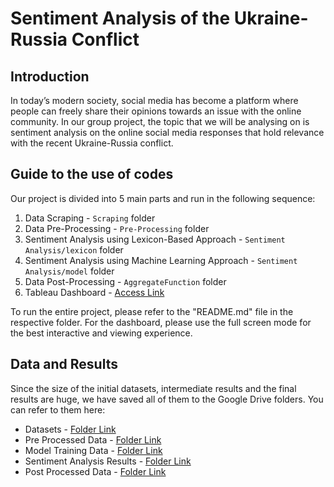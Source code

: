# Sentiment Analysis of the Ukraine-Russia Conflict

## Introduction
In today’s modern society, social media has become a platform where people can freely share their opinions towards an issue with the online community. 
In our group project, the topic that we will be analysing on is sentiment analysis on the online social media responses that hold relevance 
with the recent Ukraine-Russia conflict. 

## Guide to the use of codes
Our project is divided into 5 main parts and run in the following sequence:
1. Data Scraping - `Scraping` folder
2. Data Pre-Processing - `Pre-Processing` folder
3. Sentiment Analysis using Lexicon-Based Approach - `Sentiment Analysis/lexicon` folder
4. Sentiment Analysis using Machine Learning Approach - `Sentiment Analysis/model` folder
5. Data Post-Processing - `AggregateFunction` folder 
6. Tableau Dashboard - [Access Link](https://public.tableau.com/app/profile/ng.si.qiang3018/viz/FinalSentimentAnalysis/CombinedDashboard)

To run the entire project, please refer to the "README.md" file in the respective folder. 
For the dashboard, please use the full screen mode for the best interactive and viewing experience. 

## Data and Results
Since the size of the initial datasets, intermediate results and the final results are huge, we have saved all of them to the Google Drive folders. You can refer to them here:

- Datasets - [Folder Link](https://drive.google.com/drive/folders/1ZE8SuO8Ata4j8I5GW8qn7EHYmOu7g_xe?usp=sharing)
- Pre Processed Data - [Folder Link](https://drive.google.com/drive/folders/1M7_rQ-Bu5h5AWshxAdQOiWw8E5AslICa?usp=sharing)
- Model Training Data - [Folder Link](https://drive.google.com/drive/folders/1vSkeAtlzXOdZ4MNAEj4e45U-wNnk0cAe?usp=sharing)
- Sentiment Analysis Results - [Folder Link](https://drive.google.com/drive/folders/1h1k7U3u8mF95inCNpHYWKl_qhNs2BOjx?usp=sharing)
- Post Processed Data - [Folder Link](https://drive.google.com/drive/folders/1TkOPvYfYpsuvfsu3FO1A9ZqP8lvUXd9B?usp=sharing)


